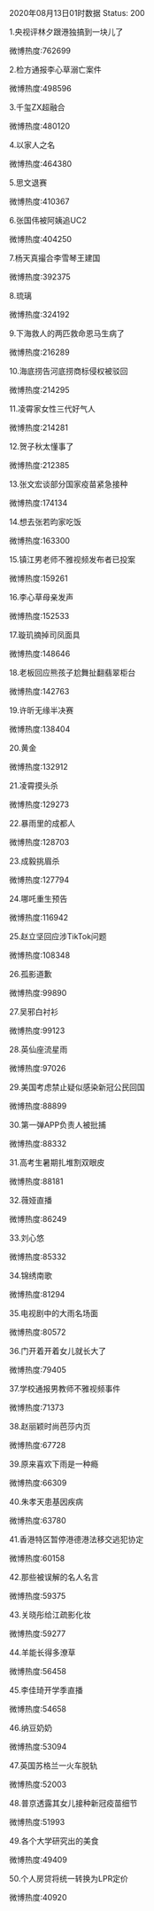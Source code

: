 2020年08月13日01时数据
Status: 200

1.央视评林夕跟港独搞到一块儿了

微博热度:762699

2.检方通报李心草溺亡案件

微博热度:498596

3.千玺ZX超融合

微博热度:480120

4.以家人之名

微博热度:464380

5.思文退赛

微博热度:410367

6.张国伟被阿姨追UC2

微博热度:404250

7.杨天真撮合李雪琴王建国

微博热度:392375

8.琉璃

微博热度:324192

9.下海救人的两匹救命恩马生病了

微博热度:216289

10.海底捞告河底捞商标侵权被驳回

微博热度:214295

11.凌霄家女性三代好气人

微博热度:214281

12.贺子秋太懂事了

微博热度:212385

13.张文宏谈部分国家疫苗紧急接种

微博热度:174134

14.想去张若昀家吃饭

微博热度:163300

15.镇江男老师不雅视频发布者已投案

微博热度:159261

16.李心草母亲发声

微博热度:152533

17.璇玑摘掉司凤面具

微博热度:148646

18.老板回应熊孩子尬舞扯翻翡翠柜台

微博热度:142763

19.许昕无缘半决赛

微博热度:138404

20.黄金

微博热度:132912

21.凌霄摸头杀

微博热度:129273

22.暴雨里的成都人

微博热度:128703

23.成毅挑眉杀

微博热度:127794

24.哪吒重生预告

微博热度:116942

25.赵立坚回应涉TikTok问题

微博热度:108348

26.孤影道歉

微博热度:99890

27.吴邪白衬衫

微博热度:99123

28.英仙座流星雨

微博热度:97026

29.美国考虑禁止疑似感染新冠公民回国

微博热度:88899

30.第一弹APP负责人被批捕

微博热度:88332

31.高考生暑期扎堆割双眼皮

微博热度:88181

32.薇娅直播

微博热度:86249

33.刘心悠

微博热度:85332

34.锦绣南歌

微博热度:81294

35.电视剧中的大雨名场面

微博热度:80572

36.门开着开着女儿就长大了

微博热度:79405

37.学校通报男教师不雅视频事件

微博热度:71373

38.赵丽颖时尚芭莎内页

微博热度:67728

39.原来喜欢下雨是一种瘾

微博热度:66309

40.朱孝天患基因疾病

微博热度:63780

41.香港特区暂停港德港法移交逃犯协定

微博热度:60158

42.那些被误解的名人名言

微博热度:59375

43.关晓彤给江疏影化妆

微博热度:59277

44.羊能长得多潦草

微博热度:56458

45.李佳琦开学季直播

微博热度:54658

46.纳豆奶奶

微博热度:53094

47.英国苏格兰一火车脱轨

微博热度:52003

48.普京透露其女儿接种新冠疫苗细节

微博热度:51993

49.各个大学研究出的美食

微博热度:49409

50.个人房贷将统一转换为LPR定价

微博热度:40920

